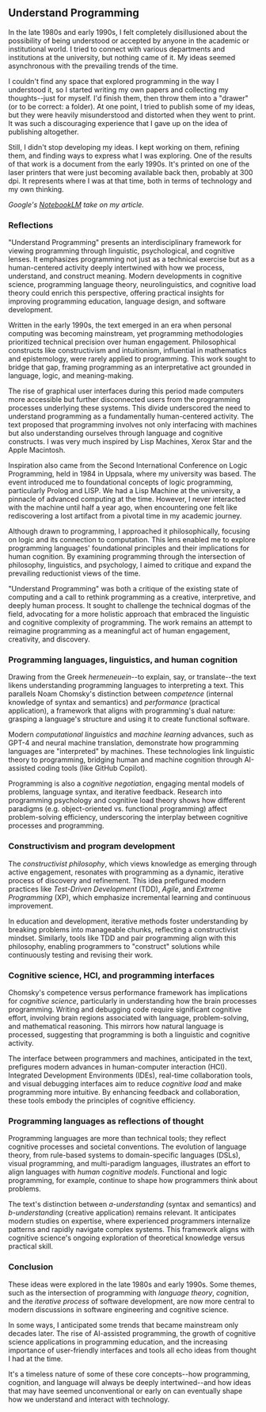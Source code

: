 
## Understand Programming

In the late 1980s and early 1990s, I felt completely disillusioned about the possibility of being
understood or accepted by anyone in the academic or institutional world. I tried to connect with
various departments and institutions at the university, but nothing came of it. My ideas seemed
asynchronous with the prevailing trends of the time.

I couldn't find any space that explored programming in the way I understood it, so I started writing
my own papers and collecting my thoughts--just for myself. I'd finish them, then throw them into a
"drawer" (or to be correct: a folder). At one point, I tried to publish some of my ideas, but they
were heavily misunderstood and distorted when they went to print. It was such a discouraging experience
that I gave up on the idea of publishing altogether.

Still, I didn't stop developing my ideas. I kept working on them, refining them, and finding ways
to express what I was exploring. One of the results of that work is a document from the early 1990s.
It's printed on one of the laser printers that were just becoming available back then, probably at
300 dpi. It represents where I was at that time, both in terms of technology and my own thinking.

*Google's [NotebookLM](https://notebooklm.google.com/notebook/04477bf2-097d-4b1d-b95d-e28abd9f4eba)
take on my article.*

### Reflections

"Understand Programming" presents an interdisciplinary framework for viewing programming through
linguistic, psychological, and cognitive lenses. It emphasizes programming not just as a technical
exercise but as a human-centered activity deeply intertwined with how we process, understand, and
construct meaning. Modern developments in cognitive science, programming language theory, neurolinguistics,
and cognitive load theory could enrich this perspective, offering practical insights for improving
programming education, language design, and software development.

Written in the early 1990s, the text emerged in an era when personal computing was becoming mainstream,
yet programming methodologies prioritized technical precision over human engagement. Philosophical
constructs like constructivism and intuitionism, influential in mathematics and epistemology, were
rarely applied to programming. This work sought to bridge that gap, framing programming as an
interpretative act grounded in language, logic, and meaning-making.

The rise of graphical user interfaces during this period made computers more accessible but
further disconnected users from the programming processes underlying these systems. This divide
underscored the need to understand programming as a fundamentally human-centered activity. The text
proposed that programming involves not only interfacing with machines but also understanding ourselves
through language and cognitive constructs. I was very much inspired by Lisp Machines, Xerox Star
and the Apple Macintosh.

Inspiration also came from the Second International Conference on Logic Programming, held in 1984 in
Uppsala, where my university was based. The event introduced me to foundational concepts of logic
programming, particularly Prolog and LISP. We had a Lisp Machine at the university, a pinnacle of
advanced computing at the time. However, I never interacted with the machine until half a year ago,
when encountering one felt like rediscovering a lost artifact from a pivotal time in my academic
journey.

Although drawn to programming, I approached it philosophically, focusing on logic and its connection
to computation. This lens enabled me to explore programming languages' foundational principles and
their implications for human cognition. By examining programming through the intersection of philosophy,
linguistics, and psychology, I aimed to critique and expand the prevailing reductionist views of
the time.

"Understand Programming" was both a critique of the existing state of computing and a call to rethink
programming as a creative, interpretive, and deeply human process. It sought to challenge the technical
dogmas of the field, advocating for a more holistic approach that embraced the linguistic and cognitive
complexity of programming. The work remains an attempt to reimagine programming as a meaningful act
of human engagement, creativity, and discovery.


### Programming languages, linguistics, and human cognition

Drawing from the Greek *hermeneuein*--to explain, say, or translate--the text likens understanding programming
languages to interpreting a text. This parallels Noam Chomsky's distinction between *competence* (internal
knowledge of syntax and semantics) and *performance* (practical application), a framework that aligns with
programming's dual nature: grasping a language's structure and using it to create functional software.

Modern *computational linguistics* and *machine learning* advances, such as GPT-4 and neural machine translation,
demonstrate how programming languages are "interpreted" by machines. These technologies link linguistic theory
to programming, bridging human and machine cognition through AI-assisted coding tools (like GitHub Copilot).

Programming is also a *cognitive negotiation*, engaging mental models of problems, language syntax, and iterative 
feedback. Research into programming psychology and cognitive load theory shows how different paradigms (e.g.
object-oriented vs. functional programming) affect problem-solving efficiency, underscoring the interplay
between cognitive processes and programming.


### Constructivism and program development

The *constructivist philosophy*, which views knowledge as emerging through active engagement, resonates with
programming as a dynamic, iterative process of discovery and refinement. This idea prefigured modern practices
like *Test-Driven Development* (TDD), *Agile*, and *Extreme Programming* (XP), which emphasize incremental learning
and continuous improvement.

In education and development, iterative methods foster understanding by breaking problems into manageable chunks,
reflecting a constructivist mindset. Similarly, tools like TDD and pair programming align with this philosophy,
enabling programmers to "construct" solutions while continuously testing and revising their work.


### Cognitive science, HCI, and programming interfaces

Chomsky's competence versus performance framework has implications for *cognitive science*, particularly in
understanding how the brain processes programming. Writing and debugging code require significant cognitive
effort, involving brain regions associated with language, problem-solving, and mathematical reasoning. This
mirrors how natural language is processed, suggesting that programming is both a linguistic and cognitive activity.

The interface between programmers and machines, anticipated in the text, prefigures modern advances in human-computer
interaction (HCI). Integrated Development Environments (IDEs), real-time collaboration tools, and visual debugging
interfaces aim to reduce *cognitive load* and make programming more intuitive. By enhancing feedback and collaboration,
these tools embody the principles of cognitive efficiency.


### Programming languages as reflections of thought

Programming languages are more than technical tools; they reflect cognitive processes and societal conventions. The
evolution of language theory, from rule-based systems to domain-specific languages (DSLs), visual programming, and
multi-paradigm languages, illustrates an effort to align languages with *human cognitive models*. Functional and logic
programming, for example, continue to shape how programmers think about problems.

The text's distinction between *a-understanding* (syntax and semantics) and *b-understanding* (creative application)
remains relevant. It anticipates modern studies on expertise, where experienced programmers internalize patterns
and rapidly navigate complex systems. This framework aligns with cognitive science's ongoing exploration of
theoretical knowledge versus practical skill.


### Conclusion

These ideas were explored in the late 1980s and early 1990s. Some themes, such as the intersection of programming
with *language theory*, *cognition*, and the *iterative process* of software development, are now more central to
modern discussions in software engineering and cognitive science.

In some ways, I anticipated some trends that became mainstream only decades later. The rise of AI-assisted programming,
the growth of cognitive science applications in programming education, and the increasing importance of user-friendly
interfaces and tools all echo ideas from thought I had at the time.

It's a timeless nature of some of these core concepts--how programming, cognition, and language will always be deeply
intertwined--and how ideas that may have seemed unconventional or early on can eventually shape how we understand
and interact with technology.
